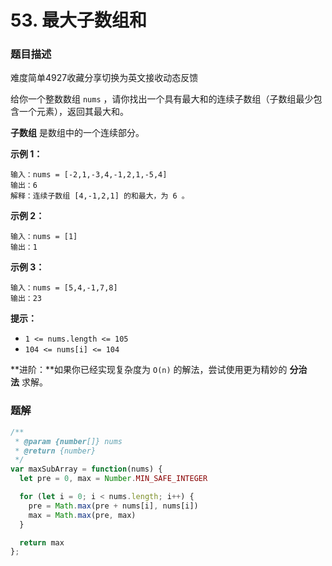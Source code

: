 # 53. 最大子数组和

### 题目描述

难度简单4927收藏分享切换为英文接收动态反馈

给你一个整数数组 `nums` ，请你找出一个具有最大和的连续子数组（子数组最少包含一个元素），返回其最大和。

**子数组** 是数组中的一个连续部分。

**示例 1：**

```
输入：nums = [-2,1,-3,4,-1,2,1,-5,4]
输出：6
解释：连续子数组 [4,-1,2,1] 的和最大，为 6 。

```

**示例 2：**

```
输入：nums = [1]
输出：1

```

**示例 3：**

```
输入：nums = [5,4,-1,7,8]
输出：23

```

**提示：**

- `1 <= nums.length <= 105`
- `104 <= nums[i] <= 104`

**进阶：**如果你已经实现复杂度为 `O(n)` 的解法，尝试使用更为精妙的 **分治法** 求解。

### 题解

```jsx
/**
 * @param {number[]} nums
 * @return {number}
 */
var maxSubArray = function(nums) {
  let pre = 0, max = Number.MIN_SAFE_INTEGER

  for (let i = 0; i < nums.length; i++) {
    pre = Math.max(pre + nums[i], nums[i])
    max = Math.max(pre, max)
  }

  return max
};
```
